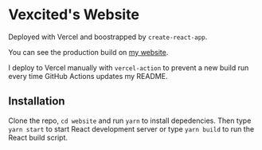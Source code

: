 # Vexcited's Website

Deployed with Vercel and boostrapped by `create-react-app`.

You can see the production build on [my website](https://www.vexcited.me).

I deploy to Vercel manually with `vercel-action` to prevent a new build run every time GitHub Actions updates my README.

## Installation

Clone the repo, `cd website` and run `yarn` to install depedencies.
Then type `yarn start` to start React development server
or type `yarn build` to run the React build script.